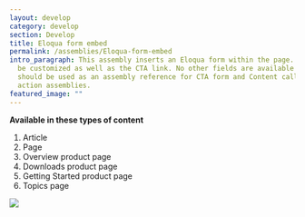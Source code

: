 ```yaml
---
layout: develop
category: develop
section: Develop
title: Eloqua form embed
permalink: /assemblies/Eloqua-form-embed
intro_paragraph: This assembly inserts an Eloqua form within the page. JSON can
  be customized as well as the CTA link. No other fields are available - this
  should be used as an assembly reference for CTA form and Content call to
  action assemblies.
featured_image: ""
---
```

**Available in these types of content**

1. Article
2. Page
3. Overview product page
4. Downloads product page
5. Getting Started product page
6. Topics page

![](/design-manual/assets/uploads/eloqua-form-embed-example.png)